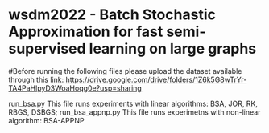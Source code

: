 # wsdm2022  - Batch Stochastic Approximation for fast semi-supervised learning on large graphs

#Before running the following files please upload the dataset available through this link: 
https://drive.google.com/drive/folders/1Z6k5G8wTrYr-TA4PaHlpyD3WoaHoqg0e?usp=sharing

run_bsa.py This file runs experiments with linear algorithms: BSA, JOR, RK, RBGS, DSBGS; 
run_bsa_appnp.py This file runs experimetns with non-linear algorithm: BSA-APPNP
